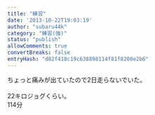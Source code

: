 ```yaml
---
title: "練習"
date: '2013-10-22T19:03:19'
author: "subaru44k"
category: "練習(強)"
status: "publish"
allowComments: true
convertBreaks: false
entryHash: "d82f418c19c638898114f81f8200e2b6"
---
```

ちょっと痛みが出ていたので2日走らないでいた。<br>
<br>
22キロジョグくらい。<br>
114分
